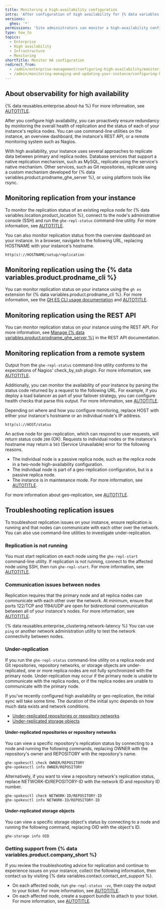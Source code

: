 ```yaml
---
title: Monitoring a high-availability configuration
intro: 'After configuration of high availability for {% data variables.location.product_location %}, you can monitor the status of data replication among to your instance''s replica nodes.'
versions:
  ghes: '*'
permissions: 'Site administrators can monitor a high-availability configuration for a {% data variables.product.prodname_ghe_server %} instance.'
type: how_to
topics:
  - Enterprise
  - High availability
  - Infrastructure
  - Monitoring
shortTitle: Monitor HA configuration
redirect_from:
  - /admin/enterprise-management/configuring-high-availability/monitoring-a-high-availability-configuration
  - /admin/monitoring-managing-and-updating-your-instance/configuring-high-availability/monitoring-a-high-availability-configuration
---
```


## About observability for high availability

{% data reusables.enterprise.about-ha %} For more information, see [AUTOTITLE](/admin/enterprise-management/configuring-high-availability/about-high-availability-configuration).

After you configure high availability, you can proactively ensure redundancy by monitoring the overall health of replication and the status of each of your instance's replica nodes. You can use command-line utilities on the instance, an overview dashboard, the instance's REST API, or a remote monitoring system such as Nagios.

With high availability, your instance uses several approaches to replicate data between primary and replica nodes. Database services that support a native replication mechanism, such as MySQL, replicate using the service's native mechanism. Other services, such as Git repositories, replicate using a custom mechanism developed for {% data variables.product.prodname_ghe_server %}, or using platform tools like rsync.

## Monitoring replication from your instance

To monitor the replication status of an existing replica node for {% data variables.location.product_location %}, connect to the node's administrative console (SSH) and run the `ghe-repl-status` command-line utility. For more information, see [AUTOTITLE](/admin/configuration/configuring-your-enterprise/command-line-utilities#ghe-repl-status).

You can also monitor replication status from the overview dashboard on your instance. In a browser, navigate to the following URL, replacing HOSTNAME with your instance's hostname.

`http(s)://HOSTNAME/setup/replication`

## Monitoring replication using the {% data variables.product.prodname_cli %}

You can monitor replication status on your instance using the `gh es` extension for {% data variables.product.prodname_cli %}. For more information, see the [GH ES CLI usage documentation](https://github.com/github/gh-es/blob/main/USAGE.md#gh-es-replication-status) and [AUTOTITLE](/admin/administering-your-instance/administering-your-instance-from-the-command-line/administering-your-instance-using-the-github-cli).

## Monitoring replication using the REST API

You can monitor replication status on your instance using the REST API. For more information, see [Manage {% data variables.product.prodname_ghe_server %}](/rest/enterprise-admin/manage-ghes#list-the-status-of-services-running-on-all-replica-nodes) in the REST API documentation.

## Monitoring replication from a remote system

Output from the `ghe-repl-status` command-line utility conforms to the expectations of Nagios' check_by_ssh plugin. For more information, see [AUTOTITLE](/admin/configuration/configuring-your-enterprise/command-line-utilities#ghe-repl-status).

Additionally, you can monitor the availability of your instance by parsing the status code returned by a request to the following URL. For example, if you deploy a load balancer as part of your failover strategy, you can configure health checks that parse this output. For more information, see [AUTOTITLE](/admin/configuration/configuring-network-settings/using-github-enterprise-server-with-a-load-balancer#configuring-health-checks).

Depending on where and how you configure monitoring, replace HOST with either your instance's hostname or an individual node's IP address.

`http(s)://HOST/status`

An active node for geo-replication, which can respond to user requests, will return status code `200` (OK). Requests to individual nodes or the instance's hostname may return a `503` (Service Unavailable) error for the following reasons.

* The individual node is a passive replica node, such as the replica node in a two-node high-availability configuration.
* The individual node is part of a geo-replication configuration, but is a passive replica node.
* The instance is in maintenance mode. For more information, see [AUTOTITLE](/admin/configuration/configuring-your-enterprise/enabling-and-scheduling-maintenance-mode).

For more information about geo-replication, see [AUTOTITLE](/admin/enterprise-management/configuring-high-availability/about-geo-replication).

## Troubleshooting replication issues

To troubleshoot replication issues on your instance, ensure replication is running and that nodes can communicate with each other over the network. You can also use command-line utilities to investigate under-replication.

### Replication is not running

You must start replication on each node using the `ghe-repl-start` command-line utility. If replication is not running, connect to the affected node using SSH, then run `ghe-repl-start`. For more information, see [AUTOTITLE](/admin/configuration/configuring-your-enterprise/command-line-utilities#ghe-repl-start).

### Communication issues between nodes

Replication requires that the primary node and all replica nodes can communicate with each other over the network. At minimum, ensure that ports 122/TCP and 1194/UDP are open for bidirectional communication between all of your instance's nodes. For more information, see [AUTOTITLE](/admin/configuration/configuring-network-settings/network-ports#administrative-ports).

{% data reusables.enterprise_clustering.network-latency %} You can use `ping` or another network administration utility to test the network connectivity between nodes.

### Under-replication

If you run the `ghe-repl-status` command-line utility on a replica node and Git repositories, repository networks, or storage objects are under-replicated, one or more replica nodes are not fully synchronized with the primary node. Under-replication may occur if the primary node is unable to communicate with the replica nodes, or if the replica nodes are unable to communicate with the primary node.

If you've recently configured high availability or geo-replication, the initial sync will take some time. The duration of the initial sync depends on how much data exists and network conditions.

* [Under-replicated repositories or repository networks](#under-replicated-repositories-or-repository-networks)
* [Under-replicated storage objects](#under-replicated-storage-objects)

#### Under-replicated repositories or repository networks

You can view a specific repository's replication status by connecting to a node and running the following commands, replacing OWNER with the repository's owner and REPOSITORY with the repository's name.

```text
ghe-spokesctl check OWNER/REPOSITORY
ghe-spokesctl info OWNER/REPOSITORY
```

Alternatively, if you want to view a repository network's replication status, replace NETWORK-ID/REPOSITORY-ID with the network ID and repository ID number.

```text
ghe-spokesctl check NETWORK-ID/REPOSITORY-ID
ghe-spokesctl info NETWORK-ID/REPOSITORY-ID
```

#### Under-replicated storage objects

You can view a specific storage object's status by connecting to a node and running the following command, replacing OID with the object's ID.

```shell
ghe-storage info OID
```

### Getting support from {% data variables.product.company_short %}

If you review the troubleshooting advice for replication and continue to experience issues on your instance, collect the following information, then contact us by visiting {% data variables.contact.contact_ent_support %}.

* On each affected node, run `ghe-repl-status -vv`, then copy the output to your ticket. For more information, see [AUTOTITLE](/admin/configuration/configuring-your-enterprise/command-line-utilities#ghe-repl-status).
* On each affected node, create a support bundle to attach to your ticket. For more information, see [AUTOTITLE](/support/contacting-github-support/providing-data-to-github-support#creating-and-sharing-support-bundles).
